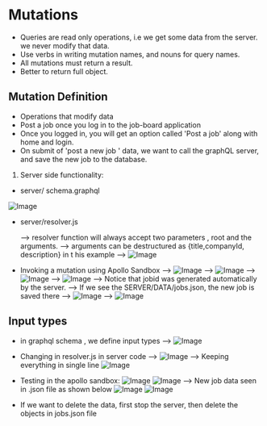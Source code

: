 # Mutations

- Queries are read only operations, i.e we get some data from the server. we never modify that data.
- Use verbs in writing mutation names, and nouns for query names.
- All mutations must return a result.
- Better to return full object.

## Mutation Definition

- Operations that modify data
- Post a job once you log in to the job-board application
- Once you logged in, you will get an option called 'Post a job' along with home and login.
- On submit of 'post a new job ' data, we want to call the graphQL server, and save the new job to the database.

1. Server side functionality:

- server/ schema.graphql

![Image](./Imgs/65.png)

- server/resolver.js

  --> resolver function will always accept two parameters , root and the arguments.
  --> arguments can be destructured
  as {title,companyId, description} in t his example
  --> ![Image](./Imgs//66.png)

- Invoking a mutation using Apollo Sandbox
  --> ![Image](./Imgs//67.png)
  --> ![Image](./Imgs//68.png)
  --> ![Image](./Imgs//69.png)
  --> ![Image](./Imgs/70.png)
  --> Notice that jobid was generated automatically by the server.
  --> If we see the SERVER/DATA/jobs.json, the new job is saved there
  --> ![Image](./Imgs/71.png)
  --> ![Image](./Imgs/72.png)

## Input types

- in graphql schema , we define input types
  --> ![Image](./Imgs/73.png)
- Changing in resolver.js in server code
  --> ![Image](./Imgs/74.png)
  --> Keeping everything in single line
  ![Image](./Imgs/75.png)
- Testing in the apollo sandbox:
  ![Image](./Imgs/76.png)
  ![Image](./Imgs/77.png)
  --> New job data seen in .json file as shown below
  ![Image](./Imgs/78.png)
  ![Image](./Imgs/79.png)

- If we want to delete the data, first stop the server, then delete the objects in jobs.json file
